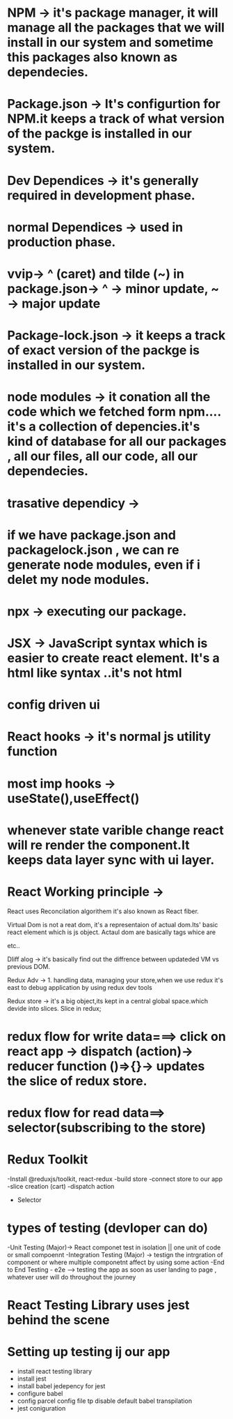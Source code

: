 # NPM -> it's package manager, it will manage all the packages that we will install in our system and sometime this packages also known as dependecies.

# Package.json -> It's configurtion for NPM.it keeps a track of what version of the packge is installed in our system.

# Dev Dependices -> it's generally required in development phase.

# normal Dependices -> used in production phase.

# vvip-> ^ (caret) and tilde (~) in package.json-> ^ -> minor update, ~ -> major update

# Package-lock.json -> it keeps a track of exact version of the packge is installed in our system.

# node modules -> it conation all the code which we fetched form npm.... it's a collection of depencies.it's kind of database for all our packages , all our files, all our code, all our dependecies.

# trasative dependicy ->

# if we have package.json and packagelock.json , we can re generate node modules, even if i delet my node modules.

# npx -> executing our package.

# JSX -> JavaScript syntax which is easier to create react element. It's a html like syntax ..it's not html

# config driven ui

# React hooks -> it's normal js utility function

# most imp hooks -> useState(),useEffect()

# whenever state varible change react will re render the component.It keeps data layer sync with ui layer.

# React Working principle ->

React uses Reconcilation algorithem it's also known as React fiber.

Virtual Dom is not a reat dom, it's a representaion of actual dom.Its' basic react element which is js object.
Actaul dom are basically tags whice are <div></div><img/>etc..

DIiff alog -> it's basically find out the diffrence between updateded VM vs previous DOM.

Redux Adv -> 1. handling data, managing your store,when we use redux it's east to debug application by using redux dev tools

Redux store -> it's a big object,its kept in a central global space.which devide into slices.
Slice in redux;

# redux flow for write data===> click on react app -> dispatch (action)-> reducer function ()=>{}-> updates the slice of redux store.

# redux flow for read data==> selector(subscribing to the store)

# Redux Toolkit

-Install @reduxjs/toolkit, react-redux
-build store
-connect store to our app
-slice creation (cart)
-dispatch action

- Selector

# types of testing (devloper can do)

-Unit Testing (Major)-> React componet test in isolation || one unit of code or small compoennt
-Integration Testing (Major) -> testign the intrgration of component or where multiple componetnt affect by using some action
-End to End Testing - e2e --> testing the app as soon as user landing to page , whatever user will do throughout the journey

# React Testing Library uses jest behind the scene

# Setting up testing ij our app

- install react testing library
- install jest
- install babel jedepency for jest
- configure babel
- config parcel config file tp disable default babel transpilation
- jest coniguration
